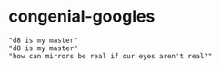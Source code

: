# congenial-googles
~~~~~
"d8 is my master" 
"d8 is my master" 
"how can mirrors be real if our eyes aren't real?"